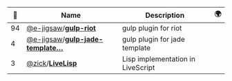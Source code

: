 |:star2: | Name | Description | 🌍|
|---|---|---|---|
|94|[@e-jigsaw](https://github.com/e-jigsaw)/[**gulp-riot**](https://github.com/e-jigsaw/gulp-riot)|gulp plugin for riot||
|4|[@e-jigsaw](https://github.com/e-jigsaw)/[**gulp-jade-template…**](https://github.com/e-jigsaw/gulp-jade-template)|gulp plugin for jade template||
|3|[@zick](https://github.com/zick)/[**LiveLisp**](https://github.com/zick/LiveLisp)|Lisp implementation in LiveScript||

